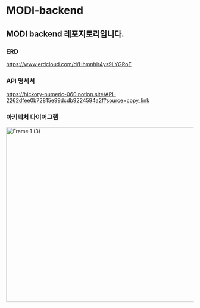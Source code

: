 # MODI-backend
## MODI backend 레포지토리입니다.

### ERD
https://www.erdcloud.com/d/Hhmnhir4ys9LYGRoE

### API 명세서
https://hickory-numeric-060.notion.site/API-2262dfee0b72815e99dcdb9224594a2f?source=copy_link

### 아키텍처 다이어그램
<img width="699" height="469" alt="Frame 1 (3)" src="https://github.com/user-attachments/assets/1431a00f-2f45-446c-850c-64241aee6fbf" />
